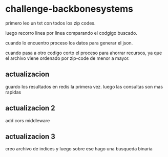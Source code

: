# challenge-backbonesystems


primero leo un txt con todos los zip codes.

luego recorro linea por linea comparando el codgigo buscado.

cuando lo encuentro proceso los datos para generar el json.

cuando pasa a otro codigo corto el proceso para ahorrar recursos, ya que el archivo viene ordenado por zip-code de menor a mayor.

## actualizacion
guardo los resultados en redis la primera vez. luego las consultas son mas rapidas

## actualizacion 2
add cors middleware

## actualizacion 3
creo archivo de indices y luego sobre ese hago una busqueda binaria
